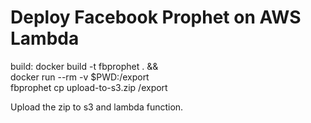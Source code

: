 # Deploy Facebook Prophet on AWS Lambda

build:
docker build -t fbprophet . && \
docker run --rm -v $PWD:/export \
fbprophet cp upload-to-s3.zip /export

Upload the zip to s3 and lambda function.